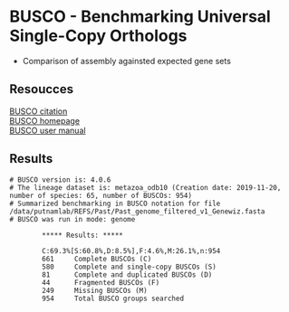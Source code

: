 # BUSCO - Benchmarking Universal Single-Copy Orthologs
- Comparison of assembly againsted expected gene sets  

## Resoucces
[BUSCO citation](https://academic.oup.com/bioinformatics/article/31/19/3210/211866)  
[BUSCO homepage](https://busco.ezlab.org/)  
[BUSCO user manual](https://busco.ezlab.org/busco_userguide.html) 

## Results

```shell
# BUSCO version is: 4.0.6
# The lineage dataset is: metazoa_odb10 (Creation date: 2019-11-20, number of species: 65, number of BUSCOs: 954)
# Summarized benchmarking in BUSCO notation for file /data/putnamlab/REFS/Past/Past_genome_filtered_v1_Genewiz.fasta
# BUSCO was run in mode: genome

        ***** Results: *****

        C:69.3%[S:60.8%,D:8.5%],F:4.6%,M:26.1%,n:954
        661     Complete BUSCOs (C)
        580     Complete and single-copy BUSCOs (S)
        81      Complete and duplicated BUSCOs (D)
        44      Fragmented BUSCOs (F)
        249     Missing BUSCOs (M)
        954     Total BUSCO groups searched
```

